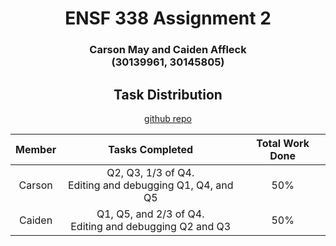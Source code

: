 <div align='center'>
<h1> ENSF 338 Assignment 2 </h1>
<h3> Carson May and Caiden Affleck <br> (30139961, 30145805) </h3>
<h2> Task Distribution </h2>

[github repo](https://github.com/carson-may/338-assignment2.git)

| Member | Tasks Completed | Total Work Done |
| :----: | :-------------: | :-------------: |
| Carson | Q2, Q3, 1/3 of Q4. <br> Editing and debugging Q1, Q4, and Q5 | 50% |
| Caiden | Q1, Q5, and 2/3 of Q4. <br> Editing and debugging Q2 and Q3| 50% |
</div>
